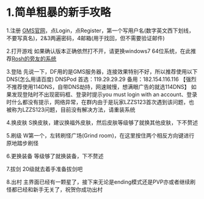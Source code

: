 # 1.简单粗暴的新手攻略

1.注册
[GMS官网](https://steamcommunity.com/linkfilter/?url=http://gamemakerserver.com)，点Login，点Register，第一个写用户名(数字英文西下划线，不要写真名)，2&3两遍密码，4邮箱(用于找回，但不需要验证邮件)

2.打开游戏
如果确认版本正确依然打不开，请更换windows7 64位系统，在此推荐[Rosh的旁友的系统](http://icura.lofter.com/post/1cf88f5c_ef3e1c04)

3.登陆
先说一下，DF用的是GMS服务器，连接效果特别不好，所以推荐使用以下DNS(怎么用请百度)
DNSPod 首选：119.29.29.29 备用：182.154.116.116
【强烈不推荐使用114DNS，自带DNS劫持，网速贼慢，想满眼广告的就选114DNS】
如果发现登陆时不出现密码框、登录时提示you must login with an account、登录时什么都没有提示，网络异常，在群内由于是玩家LZZS123首次遇到该问题，也被称为LZZS123问题，目前没有解决方法，请重装系统

4.换皮肤
S换皮肤，建议换福外皮肤，然后皮肤等级够了就换其他皮肤，下不赘述

5.刷级
W第一个，左转刷怪广场(Grind room)，在这里按住两个相反方向键进行原地踏步刷怪

6.更换装备
等级够了就换装备，下不赘述

7.拔剑
20级就去着手准备拔剑吧

8.出村
主界面已经有一颗星了，接下来无论是ending模式还是PVP亦或者继续刷怪都已经和新手无关了，祝贺你成功出村


